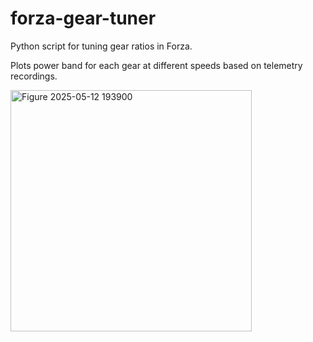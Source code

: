 # forza-gear-tuner
Python script for tuning gear ratios in Forza.

Plots power band for each gear at different speeds based on telemetry recordings.

<img width="386" alt="Figure 2025-05-12 193900" src="https://github.com/user-attachments/assets/db141c27-1b1b-47af-8594-09923ae1c84d" />
